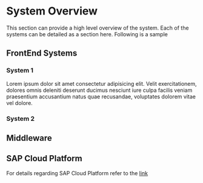 # System Overview

This section can provide a high level overview of the system. Each of the systems can be detailed as a section here. Following is a sample

## FrontEnd Systems
### System 1
Lorem ipsum dolor sit amet consectetur adipisicing elit. Velit exercitationem, dolores omnis deleniti deserunt ducimus nesciunt iure culpa facilis veniam praesentium accusantium natus quae recusandae, voluptates dolorem vitae vel dolore.

### System 2

## Middleware
## SAP Cloud Platform
For details regarding SAP Cloud Platform refer to the [link](./Middleware/SAPCloudPlatform/readme.md)